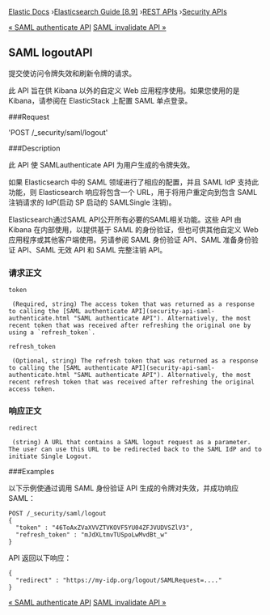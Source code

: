 

[Elastic Docs](/guide/) ›[Elasticsearch Guide [8.9]](index.md) ›[REST
APIs](rest-apis.md) ›[Security APIs](security-api.md)

[« SAML authenticate API](security-api-saml-authenticate.md) [SAML
invalidate API »](security-api-saml-invalidate.md)

## SAML logoutAPI

提交使访问令牌失效和刷新令牌的请求。

此 API 旨在供 Kibana 以外的自定义 Web 应用程序使用。如果您使用的是 Kibana，请参阅在 ElasticStack 上配置 SAML 单点登录。

###Request

'POST /_security/saml/logout'

###Description

此 API 使 SAMLauthenticate API 为用户生成的令牌失效。

如果 Elasticsearch 中的 SAML 领域进行了相应的配置，并且 SAML IdP 支持此功能，则 Elasticsearch 响应将包含一个 URL，用于将用户重定向到包含 SAML 注销请求的 IdP(启动 SP 启动的 SAMLSingle 注销)。

Elasticsearch通过SAML API公开所有必要的SAML相关功能。这些 API 由 Kibana 在内部使用，以提供基于 SAML 的身份验证，但也可供其他自定义 Web 应用程序或其他客户端使用。另请参阅 SAML 身份验证 API、SAML 准备身份验证 API、SAML 无效 API 和 SAML 完整注销 API。

### 请求正文

`token`

     (Required, string) The access token that was returned as a response to calling the [SAML authenticate API](security-api-saml-authenticate.html "SAML authenticate API"). Alternatively, the most recent token that was received after refreshing the original one by using a `refresh_token`. 
`refresh_token`

     (Optional, string) The refresh token that was returned as a response to calling the [SAML authenticate API](security-api-saml-authenticate.html "SAML authenticate API"). Alternatively, the most recent refresh token that was received after refreshing the original access token. 

### 响应正文

`redirect`

     (string) A URL that contains a SAML logout request as a parameter. The user can use this URL to be redirected back to the SAML IdP and to initiate Single Logout. 

###Examples

以下示例使通过调用 SAML 身份验证 API 生成的令牌对失效，并成功响应 SAML：

    
    
    POST /_security/saml/logout
    {
      "token" : "46ToAxZVaXVVZTVKOVF5YU04ZFJVUDVSZlV3",
      "refresh_token" : "mJdXLtmvTUSpoLwMvdBt_w"
    }

API 返回以下响应：

    
    
    {
      "redirect" : "https://my-idp.org/logout/SAMLRequest=...."
    }

[« SAML authenticate API](security-api-saml-authenticate.md) [SAML
invalidate API »](security-api-saml-invalidate.md)
